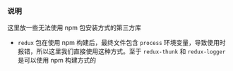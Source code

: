 ### 说明

这里放一些无法使用 npm 包安装方式的第三方库

- `redux` 包在使用 npm 构建后，最终文件包含 `process` 环境变量，导致使用时报错，所以这里我们直接使用这种方式。至于 `redux-thunk` 和 `redux-logger` 是可以使用 npm 构建方式的
